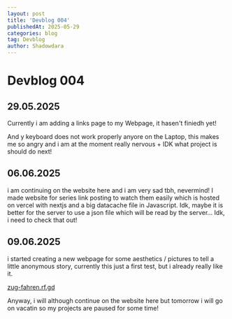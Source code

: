 ```yaml
---
layout: post
title: 'Devblog 004'
publishedAt: 2025-05-29
categories: blog
tag: Devblog
author: Shadowdara
---
```


# Devblog 004

## 29.05.2025

Currently i am adding a links page to my Webpage, it hasen't finiedh yet!

And y keyboard does not work properly anyore on the Laptop, this makes me
so angry and i am at the moment really nervous + IDK what project is should
do next!

## 06.06.2025

i am continuing on the website here and i am very sad tbh, nevermind! I made
website for series link posting to watch them easily which is hosted on vercel
with nextjs and a big datacache file in Javascript. Idk, maybe it is better for
the server to use a json file which will be read by the server... Idk, i need
to check that out!

## 09.06.2025

i started creating a new webpage for some aesthetics / pictures to tell a little
anonymous story, currently this just a first test, but i already really like it.

[zug-fahren.rf.gd](zug-fahren.rf.gd)

Anyway, i will although continue on the website here but tomorrow i will go on
vacatin so my projects are paused for some time!
